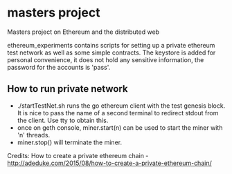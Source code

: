 # masters project
Masters project on Ethereum and the distributed web

ethereum_experiments contains scripts for setting up a private ethereum test network as well as some simple contracts. The keystore is added for personal convenience, it does not hold any sensitive information, the password for the accounts is 'pass'.

## How to run private network
- ./startTestNet.sh <stdout channel> runs the go ethereum client with the test genesis block. It is nice to pass the name of a second terminal to redirect stdout from the client. Use tty to obtain this. 
- once on geth console, miner.start(n) can be used to start the miner with 'n' threads.
- miner.stop() will terminate the miner. 

Credits:
How to create a private ethereum chain - http://adeduke.com/2015/08/how-to-create-a-private-ethereum-chain/


